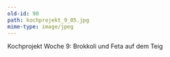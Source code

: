 ```yaml
---
old-id: 90
path: kochprojekt_9_05.jpg
mime-type: image/jpeg
---
```

Kochprojekt Woche 9:
Brokkoli und Feta auf dem Teig
